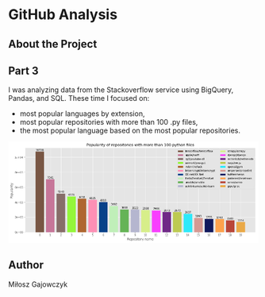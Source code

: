 # GitHub Analysis

## About the Project

## Part 3

I was analyzing data from the Stackoverflow service using BigQuery, Pandas, and SQL. 
These time I focused on:
* most popular languages by extension,
* most popular repositories with more than 100 .py files,
* the most popular language based on the most popular repositories.


![Screenshot](it_3.png)

## Author
Miłosz Gajowczyk




